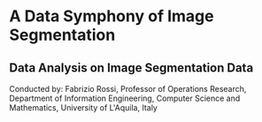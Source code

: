 # A Data Symphony of Image Segmentation
## Data Analysis on Image Segmentation Data
Conducted by: Fabrizio Rossi, Professor of Operations Research, Department of Information Engineering, Computer Science and Mathematics, University of L'Aquila, Italy

